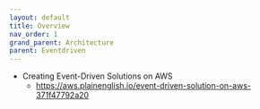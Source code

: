 ```yaml
---
layout: default
title: Overview
nav_order: 1
grand_parent: Architecture
parent: Eventdriven
---
```


 * Creating Event-Driven Solutions on AWS
   * https://aws.plainenglish.io/event-driven-solution-on-aws-371f47792a20

